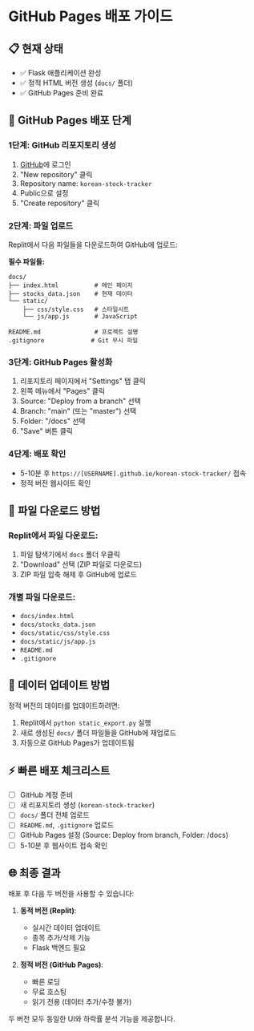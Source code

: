 # GitHub Pages 배포 가이드

## 📋 현재 상태
- ✅ Flask 애플리케이션 완성
- ✅ 정적 HTML 버전 생성 (`docs/` 폴더)
- ✅ GitHub Pages 준비 완료

## 🚀 GitHub Pages 배포 단계

### 1단계: GitHub 리포지토리 생성
1. [GitHub](https://github.com)에 로그인
2. "New repository" 클릭
3. Repository name: `korean-stock-tracker`
4. Public으로 설정
5. "Create repository" 클릭

### 2단계: 파일 업로드
Replit에서 다음 파일들을 다운로드하여 GitHub에 업로드:

**필수 파일들:**
```
docs/
├── index.html          # 메인 페이지
├── stocks_data.json    # 현재 데이터
└── static/
    ├── css/style.css   # 스타일시트
    └── js/app.js       # JavaScript

README.md               # 프로젝트 설명
.gitignore             # Git 무시 파일
```

### 3단계: GitHub Pages 활성화
1. 리포지토리 페이지에서 "Settings" 탭 클릭
2. 왼쪽 메뉴에서 "Pages" 클릭
3. Source: "Deploy from a branch" 선택
4. Branch: "main" (또는 "master") 선택
5. Folder: "/docs" 선택
6. "Save" 버튼 클릭

### 4단계: 배포 확인
- 5-10분 후 `https://[USERNAME].github.io/korean-stock-tracker/` 접속
- 정적 버전 웹사이트 확인

## 📁 파일 다운로드 방법

### Replit에서 파일 다운로드:
1. 파일 탐색기에서 `docs` 폴더 우클릭
2. "Download" 선택 (ZIP 파일로 다운로드)
3. ZIP 파일 압축 해제 후 GitHub에 업로드

### 개별 파일 다운로드:
- `docs/index.html`
- `docs/stocks_data.json`  
- `docs/static/css/style.css`
- `docs/static/js/app.js`
- `README.md`
- `.gitignore`

## 🔄 데이터 업데이트 방법

정적 버전의 데이터를 업데이트하려면:

1. Replit에서 `python static_export.py` 실행
2. 새로 생성된 `docs/` 폴더 파일들을 GitHub에 재업로드
3. 자동으로 GitHub Pages가 업데이트됨

## ⚡ 빠른 배포 체크리스트

- [ ] GitHub 계정 준비
- [ ] 새 리포지토리 생성 (`korean-stock-tracker`)
- [ ] `docs/` 폴더 전체 업로드
- [ ] `README.md`, `.gitignore` 업로드
- [ ] GitHub Pages 설정 (Source: Deploy from branch, Folder: /docs)
- [ ] 5-10분 후 웹사이트 접속 확인

## 🌐 최종 결과

배포 후 다음 두 버전을 사용할 수 있습니다:

1. **동적 버전 (Replit)**: 
   - 실시간 데이터 업데이트
   - 종목 추가/삭제 기능
   - Flask 백엔드 필요

2. **정적 버전 (GitHub Pages)**:
   - 빠른 로딩
   - 무료 호스팅
   - 읽기 전용 (데이터 추가/수정 불가)

두 버전 모두 동일한 UI와 하락률 분석 기능을 제공합니다.